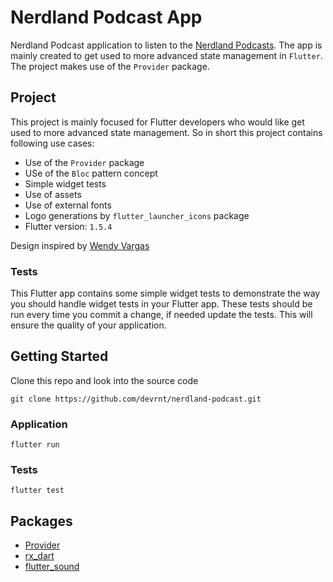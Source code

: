 # Nerdland Podcast App

Nerdland Podcast application to listen to the [Nerdland Podcasts](https://podcasts.apple.com/be/podcast/nerdland-maandoverzicht-wetenschap-en-technologie/id1217629669). The app is mainly created to get used to more advanced state management in `Flutter`. The project makes use of the `Provider` package.

## Project
This project is mainly focused for Flutter developers who would like get used to more advanced state management.
So in short this project contains following use cases:
* Use of the `Provider` package
* USe of the `Bloc` pattern concept
* Simple widget tests
* Use of assets
* Use of external fonts
* Logo generations by `flutter_launcher_icons` package
* Flutter version: `1.5.4`

Design inspired by [Wendy Vargas](https://dribbble.com/shots/6103211--Nomadic-Podcast-app)

### Tests

This Flutter app contains some simple widget tests to demonstrate the way you should handle widget tests in your Flutter app. These tests should be run every time you commit a change, if needed update the tests.
This will ensure the quality of your application.

## Getting Started

Clone this repo and look into the source code
```
git clone https://github.com/devrnt/nerdland-podcast.git
```

### Application
```
flutter run 
```

### Tests

```
flutter test
```

## Packages
* [Provider](https://pub.dev/packages/provider)
* [rx_dart](https://pub.dartlang.org/packages/rxdart)
* [flutter_sound](https://pub.dartlang.org/packages/flutter_sounds)
